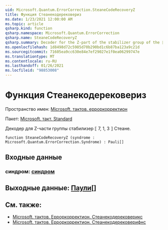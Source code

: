 ```yaml
---
uid: Microsoft.Quantum.ErrorCorrection.SteaneCodeRecoveryZ
title: Функция Стеанекодерековериз
ms.date: 1/23/2021 12:00:00 AM
ms.topic: article
qsharp.kind: function
qsharp.namespace: Microsoft.Quantum.ErrorCorrection
qsharp.name: SteaneCodeRecoveryZ
qsharp.summary: Decoder for the Z-part of the stabilizer group of the ⟦7, 1, 3⟧ Steane quantum code.
ms.openlocfilehash: 1d8498d72c5985d70b290bd1c6b87ba123a9c21d
ms.sourcegitcommit: 71605ea9cc630e84e7ef29027e1f0ea06299747e
ms.translationtype: MT
ms.contentlocale: ru-RU
ms.lasthandoff: 01/26/2021
ms.locfileid: "98853008"
---
```

# <a name="steanecoderecoveryz-function"></a>Функция Стеанекодерековериз

Пространство имен: [Microsoft. тактов. ерроркорректион](xref:Microsoft.Quantum.ErrorCorrection)

Пакет: [Microsoft. такт. Standard](https://nuget.org/packages/Microsoft.Quantum.Standard)


Декодер для Z-части группы стабилизер ⟦ 7, 1, 3 ⟧ Стеане.

```qsharp
function SteaneCodeRecoveryZ (syndrome : Microsoft.Quantum.ErrorCorrection.Syndrome) : Pauli[]
```


## <a name="input"></a>Входные данные

### <a name="syndrome--syndrome"></a>синдром: [синдром](xref:Microsoft.Quantum.ErrorCorrection.Syndrome)





## <a name="output--pauli"></a>Выходные данные: [Паули](xref:microsoft.quantum.lang-ref.pauli)[]



## <a name="see-also"></a>См. также:

- [Microsoft. тактов. Ерроркорректион. Стеанекодерековерикс](xref:Microsoft.Quantum.ErrorCorrection.SteaneCodeRecoveryX)
- [Microsoft. тактов. Ерроркорректион. Стеанекодерековерифнс](xref:Microsoft.Quantum.ErrorCorrection.SteaneCodeRecoveryFns)